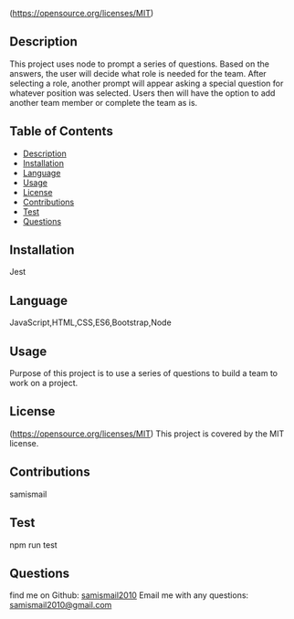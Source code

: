 

  (https://opensource.org/licenses/MIT)

  ## Description
This project uses node to prompt a series of questions. Based on the answers, the user will decide what role is needed for the team. After selecting a role, another prompt will appear asking a special question for whatever position was selected. Users then will have the option to add another team member or complete the team as is.

## Table of Contents

* [Description](#description)
* [Installation](#installation)
* [Language](#language)
* [Usage](#usage)
* [License](#license)
* [Contributions](#contributions)
* [Test](#test)
* [Questions](#questions)

## Installation
Jest 

## Language
JavaScript,HTML,CSS,ES6,Bootstrap,Node

## Usage
Purpose of this project is to use a series of questions to build a team to work on a project.

## License
(https://opensource.org/licenses/MIT) This project is covered by the MIT license.

## Contributions
samismail

## Test
npm run test

## Questions
find me on Github: [samismail2010](https://github.com/samismail2010)
Email me with any questions: [samismail2010@gmail.com](mailto:samismail2010@gmail.com)

